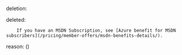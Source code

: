 deletion:

deleted:

		If you have an MSDN Subscription, see [Azure benefit for MSDN subscribers](/pricing/member-offers/msdn-benefits-details/).

reason: ()

